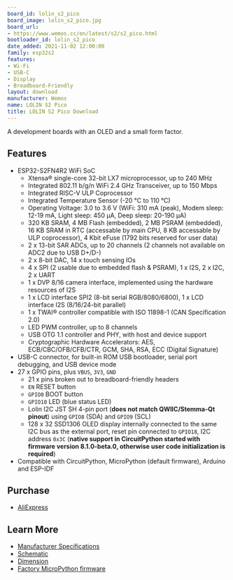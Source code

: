 ```yaml
---
board_id: lolin_s2_pico
board_image: lolin_s2_pico.jpg
board_url:
- https://www.wemos.cc/en/latest/s2/s2_pico.html
bootloader_id: lolin_s2_pico
date_added: 2021-11-02 12:00:00
family: esp32s2
features:
- Wi-Fi
- USB-C
- Display
- Breadboard-Friendly
layout: download
manufacturer: Wemos
name: LOLIN S2 Pico
title: LOLIN S2 Pico Download
---
```


A development boards with an OLED and a small form factor.

## Features

- ESP32-S2FN4R2 WiFi SoC
  - Xtensa® single-core 32-bit LX7 microprocessor, up to 240 MHz
  - Integrated 802.11 b/g/n WiFi 2.4 GHz Transceiver, up to 150 Mbps
  - Integrated RISC-V ULP Coprocessor
  - Integrated Temperature Sensor (-20 °C to 110 °C)
  - Operating Voltage: 3.0 to 3.6 V (WiFi: 310 mA (peak), Modem sleep: 12-19 mA, Light sleep: 450 µA, Deep sleep: 20-190 µA)
  - 320 KB SRAM, 4 MB Flash (embedded), 2 MB PSRAM (embedded), 16 KB SRAM in RTC (accessable by main CPU, 8 KB accessable by ULP coprocessor), 4 Kbit eFuse (1792 bits reserved for user data)
  - 2 x 13-bit SAR ADCs, up to 20 channels (2 channels not available on ADC2 due to USB D+/D-)
  - 2 x 8-bit DAC, 14 x touch sensing IOs
  - 4 x SPI (2 usable due to embedded flash & PSRAM), 1 x I2S, 2 x I2C, 2 x UART
  - 1 x DVP 8/16 camera interface, implemented using the hardware resources of I2S
  - 1 x LCD interface SPI2 (8-bit serial RGB/8080/6800), 1 x LCD interface I2S (8/16/24-bit parallel)
  - 1 x TWAI® controller compatible with ISO 11898-1 (CAN Specification 2.0)
  - LED PWM controller, up to 8 channels
  - USB OTG 1.1 controller and PHY, with host and device support
  - Cryptographic Hardware Accelerators: AES, ECB/CBC/OFB/CFB/CTR, GCM, SHA, RSA, ECC (Digital Signature)
- USB-C connector, for built-in ROM USB bootloader, serial port debugging, and USB device mode
- 27 x GPIO pins, plus `VBUS`, `3V3`, `GND`
  - 21 x pins broken out to breadboard-friendly headers
  - `EN` RESET button
  - `GPIO0` BOOT button
  - `GPIO10` LED (blue status LED)
  - Lolin I2C JST SH 4-pin port (**does not match QWIIC/Stemma-Qt pinout**) using `GPIO8` (SDA) and `GPIO9` (SCL)
  - 128 x 32 SSD1306 OLED display internally connected to the same I2C bus as the external port, reset pin connected to `GPIO18`, I2C address `0x3C` (**native support in CircuitPython started with firmware version 8.1.0-beta.0, otherwise user code initialization is required**)
- Compatible with CircuitPython, MicroPython (default firmware), Arduino and ESP-IDF

## Purchase

* [AliExpress](https://www.aliexpress.com/item/1005003215673294.html)

## Learn More

* [Manufacturer Specifications](https://www.wemos.cc/en/latest/s2/s2_pico.html)
* [Schematic](https://www.wemos.cc/en/latest/_static/files/sch_s2_pico_v1.0.0.pdf)
* [Dimension](https://www.wemos.cc/en/latest/_static/files/dim_s2_pico_v1.0.0.pdf)
* [Factory MicroPython firmware](https://www.wemos.cc/en/latest/tutorials/s2/get_started_with_micropython_s2.html)
